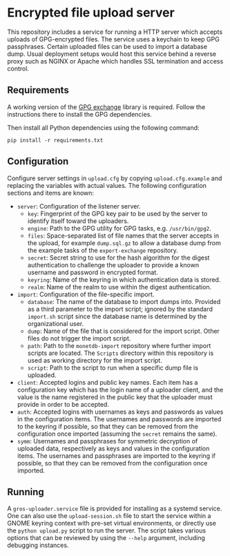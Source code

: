 # Encrypted file upload server

This repository includes a service for running a HTTP server which accepts 
uploads of GPG-encrypted files. The service uses a keychain to keep GPG 
passphrases. Certain uploaded files can be used to import a database dump. 
Usual deployment setups would host this service behind a reverse proxy such as 
NGINX or Apache which handles SSL termination and access control.

## Requirements

A working version of the [GPG 
exchange](https://github.com/lhelwerd/gpg-exchange) library is required. Follow 
the instructions there to install the GPG dependencies.

Then install all Python dependencies using the following command:

`pip install -r requirements.txt`

## Configuration

Configure server settings in `upload.cfg` by copying `upload.cfg.example` and 
replacing the variables with actual values. The following configuration 
sections and items are known:

- `server`: Configuration of the listener server.
  - `key`: Fingerprint of the GPG key pair to be used by the server to identify 
    itself toward the uploaders.
  - `engine`: Path to the GPG utility for GPG tasks, e.g. `/usr/bin/gpg2`.
  - `files`: Space-separated list of file names that the server accepts in the
    upload, for example `dump.sql.gz` to allow a database dump from the example
    tasks of the `export-exchange` repository.
  - `secret`: Secret string to use for the hash algorithm for the digest 
    authentication to challenge the uploader to provide a known username and 
    password in encrypted format.
  - `keyring`: Name of the keyring in which authentication data is stored.
  - `realm`: Name of the realm to use within the digest authentication.
- `import`: Configuration of the file-specific import.
  - `database`: The name of the database to import dumps into. Provided as 
    a third parameter to the import script; ignored by the standard `import.sh` 
    script since the database name is determined by the organizational user.
  - `dump`: Name of the file that is considered for the import script. Other 
    files do not trigger the import script.
  - `path`: Path to the `monetdb-import` repository where further import 
    scripts are located. The `Scripts` directory within this repository is used 
    as working directory for the import script.
  - `script`: Path to the script to run when a specific dump file is uploaded.
- `client`: Accepted logins and public key names. Each item has a configuration 
  key which has the login name of a uploader client, and the value is the name 
  registered in the public key that the uploader must provide in order to be 
  accepted.
- `auth`: Accepted logins with usernames as keys and passwords as values in the 
  configuration items. The usernames and passwords are imported to the keyring 
  if possible, so that they can be removed from the configuration once imported 
  (assuming the `secret` remains the same).
- `symm`: Usernames and passphrases for symmetric decryption of uploaded data, 
  respectively as keys and values in the configuration items. The usernames and 
  passphrases are imported to the keyring if possible, so that they can be 
  removed from the configuration once imported.

## Running

A `gros-uploader.service` file is provided for installing as a systemd service. 
One can also use the `upload-session.sh` file to start the service within 
a GNOME keyring context with pre-set virtual environments, or directly use the 
`python upload.py` script to run the server. The script takes various options 
that can be reviewed by using the `--help` argument, including debugging 
instances.
